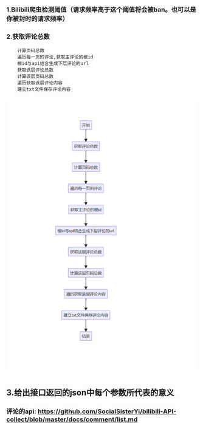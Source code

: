 ### 1.Bilibili爬虫检测阈值（请求频率高于这个阈值将会被ban。也可以是你被封时的请求频率）

### 2.获取评论总数
        计算页码总数
        遍历每一页的评论,获取主评论的根id
        根id与api结合生成下层评论的url
        获取该层评论总数
        计算该层页码总数
        遍历获取该层评论内容
        建立txt文件保存评论内容
### ![alt text](image.png)


## 3.给出接口返回的json中每个参数所代表的意义
### 评论的api: https://github.com/SocialSisterYi/bilibili-API-collect/blob/master/docs/comment/list.md
